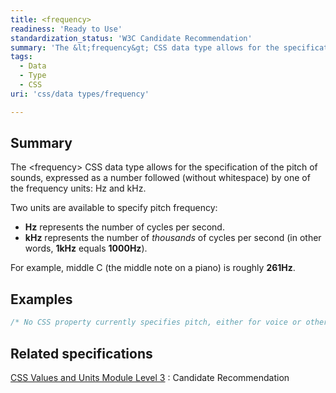 ```yaml
---
title: <frequency>
readiness: 'Ready to Use'
standardization_status: 'W3C Candidate Recommendation'
summary: 'The &lt;frequency&gt; CSS data type allows for the specification of the pitch of sounds, expressed as a number followed (without whitespace) by one of the frequency units: Hz and kHz.'
tags:
  - Data
  - Type
  - CSS
uri: 'css/data types/frequency'

---
```

## Summary

The &lt;frequency&gt; CSS data type allows for the specification of the pitch of sounds, expressed as a number followed (without whitespace) by one of the frequency units: Hz and kHz.

 Two units are available to specify pitch frequency:

-   **Hz** represents the number of cycles per second.
-   **kHz** represents the number of *thousands* of cycles per second (in other words, **1kHz** equals **1000Hz**).

For example, middle C (the middle note on a piano) is roughly **261Hz**.

## Examples

``` css
/* No CSS property currently specifies pitch, either for voice or other audio */
```

## Related specifications

[CSS Values and Units Module Level 3](http://www.w3.org/TR/css3-values/)
:   Candidate Recommendation

